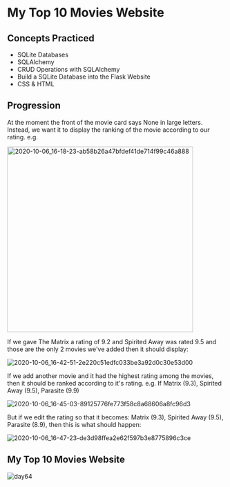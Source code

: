 # My Top 10 Movies Website
## Concepts Practiced
- SQLite Databases
- SQLAlchemy
- CRUD Operations with SQLAlchemy
- Build a SQLite Database into the Flask Website
- CSS & HTML

## Progression
At the moment the front of the movie card says None in large letters.
Instead, we want it to display the ranking of the movie according to our rating. e.g.

<img width="430" alt="2020-10-06_16-18-23-ab58b26a47bfdef41de714f99c46a888" src="https://user-images.githubusercontent.com/78344685/174010782-a1cc308b-242d-49b1-a736-a5042076dcab.png">


If we gave The Matrix a rating of 9.2 and Spirited Away was rated 9.5 and those are the only 2 movies we've added then it should display:

![2020-10-06_16-42-51-2e220c51edfc033be3a92d0c30e53d00](https://user-images.githubusercontent.com/78344685/174010780-dacaf9f6-5a14-4e85-b418-a9e1278c0af1.gif)

If we add another movie and it had the highest rating among the movies, then it should be ranked according to it's rating.
e.g. If Matrix (9.3), Spirited Away (9.5), Parasite (9.9)

![2020-10-06_16-45-03-89125776fe773f58c8a68606a8fc96d3](https://user-images.githubusercontent.com/78344685/174010776-7a84035a-30db-4069-b809-e9a7fb8d6607.gif)


But if we edit the rating so that it becomes: Matrix (9.3), Spirited Away (9.5), Parasite (8.9), then this is what should happen:

![2020-10-06_16-47-23-de3d98ffea2e62f597b3e8775896c3ce](https://user-images.githubusercontent.com/78344685/174010783-7a11002e-7f11-499c-9084-1f1dc471b7ee.gif)



## My Top 10 Movies Website
![day64](https://user-images.githubusercontent.com/98851253/162594261-6130be7b-e06b-452f-b0cb-b45cb6e76b47.gif)
